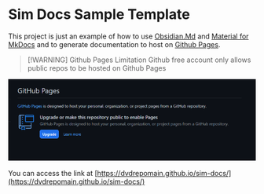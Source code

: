 # Sim Docs Sample Template
This project is just an example of how to use [Obsidian.Md](https://obsidian.md/) and [Material for MkDocs](https://squidfunk.github.io/mkdocs-material/) and  to generate documentation to host on [Github Pages](https://pages.github.com/).

> [!WARNING] Github Pages Limitation
> Github free account only allows public repos to be hosted on Github Pages



![20220621103823.png](20220621103823.png)



You can access the link at [https://dvdrepomain.github.io/sim-docs/](https://dvdrepomain.github.io/sim-docs/)
